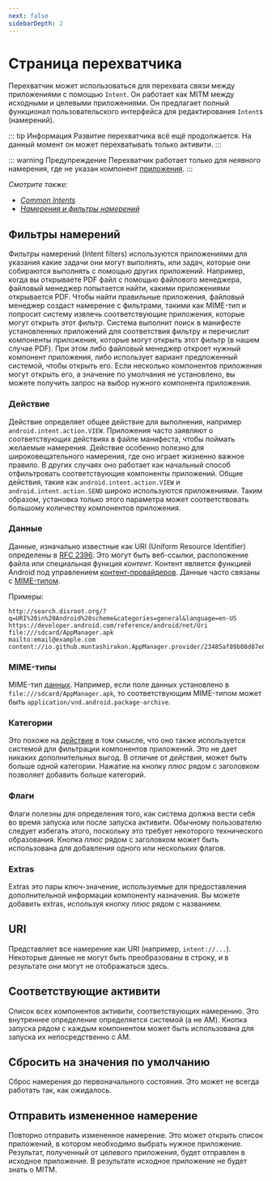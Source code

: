 ```yaml
---
next: false
sidebarDepth: 2
---
```


# Страница перехватчика
Перехватчик может использоваться для перехвата связи между приложениями с помощью `Intent`. Он работает как MITM между исходными и целевыми приложениями. Он предлагает полный функционал пользовательского интерфейса для редактирования `Intent`s (намерений).

::: tip Информация
Развитие перехватчика всё ещё продолжается. На данный момент он может перехватывать только активити.
:::

::: warning Предупреждение
Перехватчик работает только для _неявного_ намерения, где не указан компонент [приложения][app_component].
:::

_Смотрите также:_
- _[Common Intents](https://developer.android.com/guide/components/intents-common)_
- _[Намерения и фильтры намерений](https://developer.android.com/guide/components/intents-filters)_

## Фильтры намерений
Фильтры намерений (Intent filters) используются приложениями для указания какие задачи они могут выполнять, или задач, которые они собираются выполнять с помощью других приложений. Например, когда вы открываете PDF файл с помощью файлового менеджера, файловый менеджер попытается найти, какими приложениями открывается PDF. Чтобы найти правильные приложения, файловый менеджер создаст намерение с фильтрами, такими как MIME-тип и попросит систему извлечь соответствующие приложения, которые могут открыть этот фильтр. Система выполнит поиск в манифесте установленных приложений для соответствия фильтру и перечислит компоненты приложения, которые могут открыть этот фильтр (в нашем случае PDF). При этом либо файловый менеджер откроет нужный компонент приложения, либо использует вариант предложенный системой, чтобы открыть его. Если несколько компонентов приложения могут открыть его, а значение по умолчания не установлено, вы можете получить запрос на выбор нужного компонента приложения.

### Действие
Действие определяет общее действие для выполнения, например `android.intent.action.VIEW`. Приложения часто заявляют о соответствующих действиях в файле манифеста, чтобы поймать желаемые намерения. Действие особенно полезно для широковещательного намерения, где оно играет жизненно важное правило. В других случаях оно работает как начальный способ отфильтровать соответствующие компоненты приложений. Общие действия, такие как `android.intent.action.VIEW` и `android.intent.action.SEND` широко используются приложениями. Таким образом, установка только этого параметра может соответствовать большому количеству компонентов приложения.

### Данные
Данные, изначально известные как URI (Uniform Resource Identifier) определены в [RFC 2396](http://www.faqs.org/rfcs/rfc2396.html). Это могут быть веб-ссылки, расположение файла или специальная функция _контент_. Контент является функцией Android под управлением [контент-провайдеров][providers]. Данные часто связаны с [MIME-типом](#mime-типы).

Примеры:
```
http://search.disroot.org/?q=URI%20in%20Android%20scheme&categories=general&language=en-US
https://developer.android.com/reference/android/net/Uri
file:///sdcard/AppManager.apk
mailto:email@example.com
content://io.github.muntashirakon.AppManager.provider/23485af89b08d87e898a90c7e/AppManager.apk
```

### MIME-типы
MIME-тип [данных](#данные). Например, если поле данных установлено в `file:///sdcard/AppManager.apk`, то соответствующим MIME-типом может быть `application/vnd.android.package-archive`.

### Категории
Это похоже на [действие](#деиствие) в том смысле, что оно также используется системой для фильтрации компонентов приложений. Это не дает никаких дополнительных выгод. В отличие от _действия_, может быть больше одной категории. Нажатие на кнопку _плюс_ рядом с заголовком позволяет добавить больше категорий.

### Флаги
Флаги полезны для определения того, как система должна вести себя во время запуска или после запуска активити. Обычному пользователю следует избегать этого, поскольку это требует некоторого технического образования. Кнопка _плюс_ рядом с заголовком может быть использована для добавления одного или нескольких флагов.

### Extras
Extras это пары ключ-значение, используемые для предоставления дополнительной информации компоненту назначения. Вы можете добавить extras, используя кнопку _плюс_ рядом с названием.

## URI
Представляет все намерение как URI (например, ` intent://... `). Некоторые данные не могут быть преобразованы в строку, и в результате они могут не отображаться здесь.

## Соответствующие активити
Список всех компонентов активити, соответствующих намерению. Это внутреннее определение определяется системой (а не AM). Кнопка запуска рядом с каждым компонентом может быть использована для запуска их непосредственно с AM.

## Сбросить на значения по умолчанию
Сброс намерения до первоначального состояния. Это может не всегда работать так, как ожидалось.

## Отправить измененное намерение
Повторно отправить измененное намерение. Это может открыть список приложений, в котором необходимо выбрать нужное приложение. Результат, полученный от целевого приложения, будет отправлен в исходное приложение. В результате исходное приложение не будет знать о MITM.

[app_component]: ../faq/app-components.md#что-такое-компоненты-приложения
[providers]: ./app-details-page.md#поставщики
